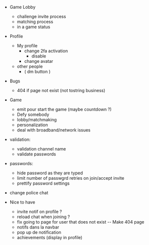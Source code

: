 - Game Lobby
	- challenge invite process
	- matching process
	- in a game status


- Profile
	- My profile
	  - change 2fa activation
		- disable
	  - change avatar
	- other people
	  - ( dm button )

- Bugs
	- 404 if page not exist (not tostring business)

- Game
  - emit pour start the game (maybe countdown ?)
  - Defy somebody
  - lobby/matchmaking
  - personalization
  - deal with broadband/network issues

- validation:
  - validation channel name
  - validate passwords

- passwords:
  - hide password as they are typed
  - limit number of passwgrd retries on join/accept invite
  - prettify password settings

- change police chat

- Nice to have
	- invite notif on profile ?
	- reload chat when joining ?
	- fix going to page for user that does not exist -- Make 404 page
	- notifs dans la navbar
	- pop up de notification
	- achievements (display in profile)
